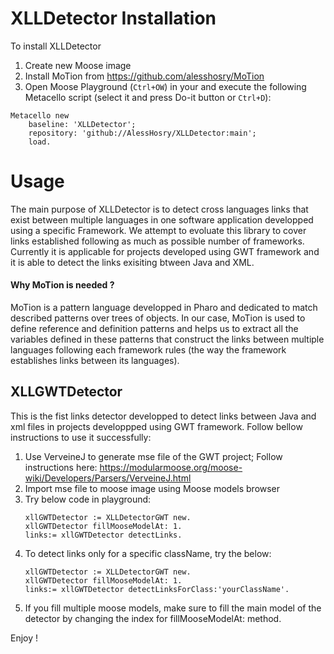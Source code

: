 # XLLDetector Installation

To install XLLDetector

1.	Create new Moose image
2.	Install MoTion from https://github.com/alesshosry/MoTion
3.	Open Moose Playground (`Ctrl+OW`) in your and execute the following Metacello script (select it and press Do-it button or `Ctrl+D`):

```Smalltalk
Metacello new
    baseline: 'XLLDetector';
    repository: 'github://AlessHosry/XLLDetector:main';
    load.
```

# Usage

The main purpose of XLLDetector is to detect cross languages links that exist between multiple languages in one software application developped using a specific Framework.
We attempt to evoluate this library to cover links established following as much as possible number of frameworks.
Currently it is applicable for projects developed using GWT framework and it is able to detect the links exisiting btween Java and XML.

#### Why MoTion is needed ?
MoTion is a pattern language developped in Pharo and dedicated to match described patterns over trees of objects.
In our case, MoTion is used to define reference and definition patterns and helps us to extract all the variables defined in these patterns that construct the links between multiple languages following each framework rules (the way the framework establishes links between its languages).

## XLLGWTDetector
This is the fist links detector developped to detect links between Java and xml files in projects developpped using GWT framework.
Follow bellow instructions to use it successfully:

1.	Use VerveineJ to generate mse file of the GWT project; Follow instructions here: https://modularmoose.org/moose-wiki/Developers/Parsers/VerveineJ.html
2.	Import mse file to moose image using Moose models browser
3.	Try below code in playground:
	```Smalltalk
	xllGWTDetector := XLLDetectorGWT new.
	xllGWTDetector fillMooseModelAt: 1. 
	links:= xllGWTDetector detectLinks.
	```
4. To detect links only for a specific className, try the below:
	```Smalltalk
	xllGWTDetector := XLLDetectorGWT new.
	xllGWTDetector fillMooseModelAt: 1. 
	links:= xllGWTDetector detectLinksForClass:'yourClassName'.
	```
5.	If you fill multiple moose models, make sure to fill the main model of the detector by changing the index for fillMooseModelAt: method.

Enjoy !
